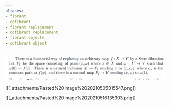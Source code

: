 ```yaml
---
aliases:
- fibrant
- cofibrant
- fibrant replacement
- cofibrant replacement
- fibrant objects
- cofibrant object
---
```















![Fibrant replacement in Top](_attachments/Pasted%20image%2020210505014408.png)

![[_attachments/Pasted%20image%2020210505015547.png]]

![[_attachments/Pasted%20image%2020210516135303.png]]
